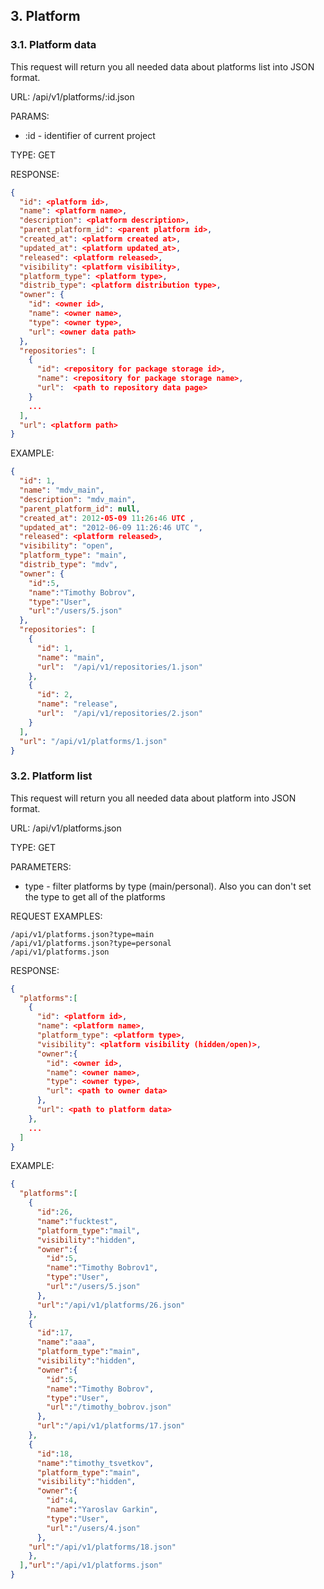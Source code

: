 ## 3. Platform

### 3.1. Platform data

This request will return you all needed data about platforms list into JSON format.

URL: /api/v1/platforms/:id.json

PARAMS:
* :id - identifier of current project

TYPE: GET

RESPONSE:

```json
{
  "id": <platform id>,
  "name": <platform name>,
  "description": <platform description>,
  "parent_platform_id": <parent platform id>,
  "created_at": <platform created at>,
  "updated_at": <platform updated_at>,
  "released": <platform released>,
  "visibility": <platform visibility>,
  "platform_type": <platform type>,
  "distrib_type": <platform distribution type>,
  "owner": {
    "id": <owner id>,
    "name": <owner name>,
    "type": <owner type>,
    "url": <owner data path>
  },
  "repositories": [
    {
      "id": <repository for package storage id>, 
      "name": <repository for package storage name>,
      "url":  <path to repository data page>
    }
    ...
  ],
  "url": <platform path>
}

```

EXAMPLE:

```json
{
  "id": 1,
  "name": "mdv_main",
  "description": "mdv_main",
  "parent_platform_id": null,
  "created_at": 2012-05-09 11:26:46 UTC ,
  "updated_at": "2012-06-09 11:26:46 UTC ",
  "released": <platform released>,
  "visibility": "open",
  "platform_type": "main",
  "distrib_type": "mdv",
  "owner": {
    "id":5,
    "name":"Timothy Bobrov",
    "type":"User",
    "url":"/users/5.json"
  },
  "repositories": [
    {
      "id": 1, 
      "name": "main",
      "url":  "/api/v1/repositories/1.json"
    },
    {
      "id": 2, 
      "name": "release",
      "url":  "/api/v1/repositories/2.json"
    }
  ],
  "url": "/api/v1/platforms/1.json"
}

```

### 3.2. Platform list

This request will return you all needed data about platform into JSON format.

URL: /api/v1/platforms.json

TYPE: GET

PARAMETERS:

* type - filter platforms by type (main/personal). Also you can don't set the type to get all of the platforms

REQUEST EXAMPLES:

    /api/v1/platforms.json?type=main
    /api/v1/platforms.json?type=personal
    /api/v1/platforms.json

RESPONSE:

```json
{
  "platforms":[
    {
      "id": <platform id>,
      "name": <platform name>,
      "platform_type": <platform type>,
      "visibility": <platform visibility (hidden/open)>,
      "owner":{
        "id": <owner id>,
        "name": <owner name>,
        "type": <owner type>,
        "url": <path to owner data>
      },
      "url": <path to platform data>
    },
    ...
  ]
}

```

EXAMPLE:

```json
{
  "platforms":[
    {
      "id":26,
      "name":"fucktest",
      "platform_type":"mail",
      "visibility":"hidden",
      "owner":{
        "id":5,
        "name":"Timothy Bobrov1",
        "type":"User",
        "url":"/users/5.json"
      },
      "url":"/api/v1/platforms/26.json"
    },
    {
      "id":17,
      "name":"aaa",
      "platform_type":"main",
      "visibility":"hidden",
      "owner":{
        "id":5,
        "name":"Timothy Bobrov",
        "type":"User",
        "url":"/timothy_bobrov.json"
      },
      "url":"/api/v1/platforms/17.json"
    },
    {
      "id":18,
      "name":"timothy_tsvetkov",
      "platform_type":"main",
      "visibility":"hidden",
      "owner":{
        "id":4,
        "name":"Yaroslav Garkin",
        "type":"User",
        "url":"/users/4.json"
      },
    "url":"/api/v1/platforms/18.json"
    },
  ],"url":"/api/v1/platforms.json"
}

```
